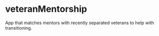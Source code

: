 # veteranMentorship
App that matches mentors with recently separated veterans to help with transitioning. 
